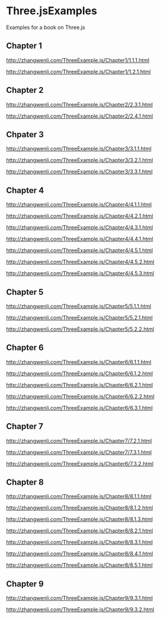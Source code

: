 Three.jsExamples
================

Examples for a book on Three.js



Chapter 1
---------

http://zhangwenli.com/ThreeExample.js/Chapter1/1.1.1.html

http://zhangwenli.com/ThreeExample.js/Chapter1/1.2.1.html

Chapter 2
---------

http://zhangwenli.com/ThreeExample.js/Chapter2/2.3.1.html

http://zhangwenli.com/ThreeExample.js/Chapter2/2.4.1.html

Chpater 3
---------

http://zhangwenli.com/ThreeExample.js/Chapter3/3.1.1.html

http://zhangwenli.com/ThreeExample.js/Chapter3/3.2.1.html

http://zhangwenli.com/ThreeExample.js/Chapter3/3.3.1.html

Chapter 4
---------

http://zhangwenli.com/ThreeExample.js/Chapter4/4.1.1.html

http://zhangwenli.com/ThreeExample.js/Chapter4/4.2.1.html

http://zhangwenli.com/ThreeExample.js/Chapter4/4.3.1.html

http://zhangwenli.com/ThreeExample.js/Chapter4/4.4.1.html

http://zhangwenli.com/ThreeExample.js/Chapter4/4.5.1.html

http://zhangwenli.com/ThreeExample.js/Chapter4/4.5.2.html

http://zhangwenli.com/ThreeExample.js/Chapter4/4.5.3.html

Chapter 5
---------

http://zhangwenli.com/ThreeExample.js/Chapter5/5.1.1.html

http://zhangwenli.com/ThreeExample.js/Chapter5/5.2.1.html

http://zhangwenli.com/ThreeExample.js/Chapter5/5.2.2.html

Chapter 6
---------

http://zhangwenli.com/ThreeExample.js/Chapter6/6.1.1.html

http://zhangwenli.com/ThreeExample.js/Chapter6/6.1.2.html

http://zhangwenli.com/ThreeExample.js/Chapter6/6.2.1.html

http://zhangwenli.com/ThreeExample.js/Chapter6/6.2.2.html

http://zhangwenli.com/ThreeExample.js/Chapter6/6.3.1.html

Chapter 7
---------

http://zhangwenli.com/ThreeExample.js/Chapter7/7.2.1.html

http://zhangwenli.com/ThreeExample.js/Chapter7/7.3.1.html

http://zhangwenli.com/ThreeExample.js/Chapter6/7.3.2.html

Chapter 8
---------

http://zhangwenli.com/ThreeExample.js/Chapter8/8.1.1.html

http://zhangwenli.com/ThreeExample.js/Chapter8/8.1.2.html

http://zhangwenli.com/ThreeExample.js/Chapter8/8.1.3.html

http://zhangwenli.com/ThreeExample.js/Chapter8/8.2.1.html

http://zhangwenli.com/ThreeExample.js/Chapter8/8.3.1.html

http://zhangwenli.com/ThreeExample.js/Chapter8/8.4.1.html

http://zhangwenli.com/ThreeExample.js/Chapter8/8.5.1.html

Chapter 9
---------

http://zhangwenli.com/ThreeExample.js/Chapter9/9.3.1.html

http://zhangwenli.com/ThreeExample.js/Chapter9/9.3.2.html
